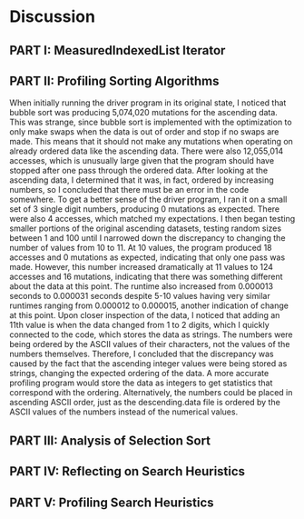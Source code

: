 # Discussion

## PART I: MeasuredIndexedList Iterator


## PART II: Profiling Sorting Algorithms

When initially running the driver program in its original state, I noticed that bubble sort was producing 5,074,020 mutations for the ascending data. This was strange, since bubble sort is implemented with the optimization to only make swaps when the data is out of order and stop if no swaps are made. This means that it should not make any mutations when operating on already ordered data like the ascending data. There were also 12,055,014 accesses, which is unusually large given that the program should have stopped after one pass through the ordered data. After looking at the ascending data, I determined that it was, in fact, ordered by increasing numbers, so I concluded that there must be an error in the code somewhere.
To get a better sense of the driver program, I ran it on a small set of 3 single digit numbers, producing 0 mutations as expected. There were also 4 accesses, which matched my expectations. I then began testing smaller portions of the original ascending datasets, testing random sizes between 1 and 100 until I narrowed down the discrepancy to changing the number of values from 10 to 11. At 10 values, the program produced 18 accesses and 0 mutations as expected, indicating that only one pass was made. However, this number increased dramatically at 11 values to 124 accesses and 16 mutations, indicating that there was something different about the data at this point. The runtime also increased from 0.000013 seconds to 0.000031 seconds despite 5-10 values having very similar runtimes ranging from 0.000012 to 0.000015, another indication of change at this point.
Upon closer inspection of the data, I noticed that adding an 11th value is when the data changed from 1 to 2 digits, which I quickly connected to the code, which stores the data as strings. The numbers were being ordered by the ASCII values of their characters, not the values of the numbers themselves. Therefore, I concluded that the discrepancy was caused by the fact that the ascending integer values were being stored as strings, changing the expected ordering of the data. A more accurate profiling program would store the data as integers to get statistics that correspond with the ordering. Alternatively, the numbers could be placed in ascending ASCII order, just as the descending.data file is ordered by the ASCII values of the numbers instead of the numerical values.


## PART III: Analysis of Selection Sort


## PART IV: Reflecting on Search Heuristics


## PART V: Profiling Search Heuristics

